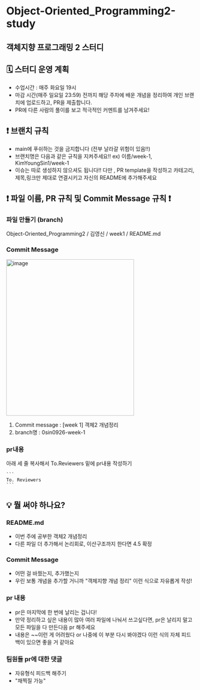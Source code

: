 # Object-Oriented_Programming2-study
## 객체지향 프로그래밍 2 스터디


## 🗓️ 스터디 운영 계획
- 수업시간 : 매주 화요일 19시
- 마감 시간(매주 일요일 23:59) 전까지 해당 주차에 배운 개념을 정리하여 개인 브랜치에 업로드하고, PR을 제출합니다. 
- PR에 다른 사람의 풀이를 보고 적극적인 커멘트를 남겨주세요!


## ❗️ 브랜치 규칙 
- main에 푸쉬하는 것을 금지합니다 (전부 날라갈 위험이 있음!!)
- 브랜치명은 다음과 같은 규칙을 지켜주세요!! ex) 이름/week-1, KimYoungSin1/week-1  
- 이슈는 따로 생성하지 않으셔도 됩니다!! 다만 , PR template을 작성하고 카테고리,제목,링크만 제대로 연결시키고 자신의 README에 추가해주세요
  
## ❗️ 파일 이름, PR 규칙 및 Commit Message 규칙 ❗️
### 파일 만들기 (branch)
Object-Oriented_Programming2 / 김영신 / week1 / README.md

### Commit Message
<img width="341" height="418" alt="image" src="https://github.com/user-attachments/assets/5772e19a-be3b-4cb0-b4ae-2bd72c577fe2" />

1. Commit message : [week 1] 객체2 개념정리
2. branch명 : 0sin0926-week-1

### pr내용
아래 세 줄 복사해서 To.Reviewers 밑에 pr내용 작성하기

`````
```
To. Reviewers
```
`````


## 💡 뭘 써야 하나요?
### README.md
- 이번 주에 공부한 객체2 개념정리
- 다른 파일 더 추가해서 논리회로, 이산구조까지 한다면 4.5 확정

### Commit Message
- 어떤 걸 바꿨는지, 추가했는지
- 우린 보통 개념을 추가할 거니까 "객체지향 개념 정리" 이런 식으로 자유롭게 작성!

### pr 내용
- pr은 마지막에 한 번에 날리는 겁니다!
- 만약 정리하고 싶은 내용이 많아 여러 파일에 나눠서 쓰고싶다면, pr은 날리지 말고 모든 파일을 다 만든다음 pr 해주세요
- 내용은 ~~이런 게 어려웠다 or 나중에 이 부분 다시 봐야겠다 이런 식의 자체 피드백이 있으면 좋을 거 같아요

### 팀원들 pr에 대한 댓글
- 자유형식 피드백 해주기
- "채찍질 가능"
